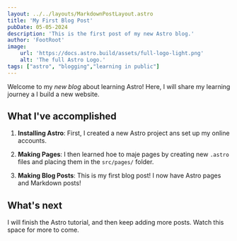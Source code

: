 ```yaml
---
layout: ../../layouts/MarkdownPostLayout.astro
title: 'My First Blog Post'
pubDate: 05-05-2024
description: 'This is the first post of my new Astro blog.'
author: 'FootRoot'
image:
    url: 'https://docs.astro.build/assets/full-logo-light.png'
    alt: 'The full Astro Logo.'
tags: ["astro", "blogging","learning in public"]
---
```



Welcome to my _new blog_ about learning Astro! Here, I will share my learning journey a I build a new website.

## What I've accomplished

1. **Installing Astro**: First, I created a new Astro project ans set up my online accounts.

2. **Making Pages**: I then learned hoe to maje pages by creating new `.astro` files and placing them in the `src/pages/` folder.

3. **Making Blog Posts**: This is my first blog post! I now have Astro pages and Markdown posts!

## What's next

I will finish the Astro tutorial, and then keep adding more posts. Watch this space for more to come.